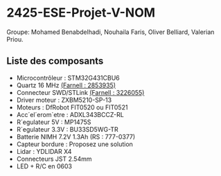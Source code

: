 # 2425-ESE-Projet-V-NOM
Groupe: Mohamed Benabdelhadi, Nouhaila Faris, Oliver Belliard, Valerian Priou.

## Liste des composants
- Microcontrôleur : STM32G431CBU6
- Quartz 16 MHz [(Farnell : 2853935)](https://fr.farnell.com/multicomp/mcsjk-7u-16-00-10-30-80-b-30/quartz-16mhz-10pf-3-2mm-x-2-5mm/dp/2853935?srsltid=AfmBOopnM4CmIZbCnYPaPceE-P2LMk88lLX2_RwnxhyCD5bpNZaeiR3n)
- Connecteur SWD/STLink [(Farnell : 3226055)](https://fr.farnell.com/harwin/m50-3600742/conn-btb-header-14-voies-2-rangs/dp/3226055?srsltid=AfmBOor9wrCqsNTtS0W1yuL9x_f5FiK8xT4XoT9aEqTOFeltcxXGvdPQ)
- Driver moteur : ZXBM5210-SP-13
- Moteurs : DfRobot FIT0520 ou FIT0521
- Acc´el´erom`etre : ADXL343BCCZ-RL
- R´egulateur 5V : MP1475S
- R´egulateur 3.3V : BU33SD5WG-TR
- Batterie NIMH 7.2V 1.3Ah (RS : 777-0377)
- Capteur bordure : Proposez une solution
- Lidar : YDLIDAR X4
- Connecteurs JST 2.54mm
- LED + R/C en 0603